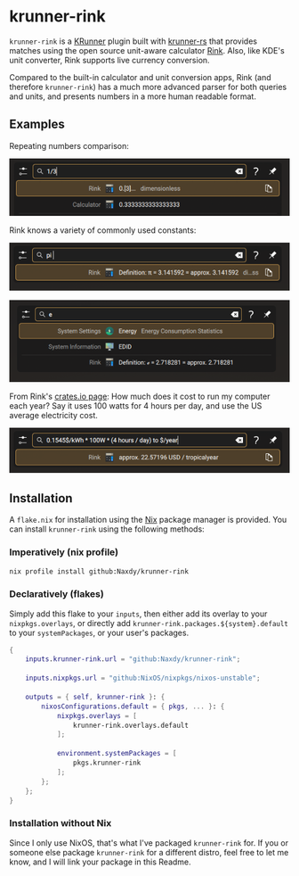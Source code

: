 # krunner-rink

`krunner-rink` is a [KRunner](https://userbase.kde.org/Plasma/Krunner) plugin built with
[krunner-rs](https://github.com/pluiedev/krunner-rs) that provides matches using the open source unit-aware calculator
[Rink](https://crates.io/crates/rink). Also, like KDE's unit converter, Rink supports live currency conversion.

Compared to the built-in calculator and unit conversion apps, Rink (and therefore `krunner-rink`) has a much more
advanced parser for both queries and units, and presents numbers in a more human readable format.

## Examples

Repeating numbers comparison:

<p align="center">
    <img src="https://github.com/Naxdy/krunner-rink/blob/main/assets/repeating_numbers.png?raw=true" alt="Repeating numbers comparison" />
</p>

Rink knows a variety of commonly used constants:

<p align="center">
    <img src="https://github.com/Naxdy/krunner-rink/blob/main/assets/pi.png?raw=true" alt="pi" />
</p>

<p align="center">
    <img src="https://github.com/Naxdy/krunner-rink/blob/main/assets/e.png?raw=true" alt="e" />
</p>

From Rink's [crates.io page](https://crates.io/crates/rink): How much does it cost to run my computer each year? Say it
uses 100 watts for 4 hours per day, and use the US average electricity cost.

<p align="center">
    <img src="https://github.com/Naxdy/krunner-rink/blob/main/assets/pc_cost.png?raw=true" alt="electricity cost" />
</p>

## Installation

A `flake.nix` for installation using the [Nix](https://nixos.org) package manager is provided. You can install
`krunner-rink` using the following methods:

### Imperatively (nix profile)

```shell
nix profile install github:Naxdy/krunner-rink
```

### Declaratively (flakes)

Simply add this flake to your `inputs`, then either add its overlay to your `nixpkgs.overlays`, or directly add
`krunner-rink.packages.${system}.default` to your `systemPackages`, or your user's packages.

```nix
{
    inputs.krunner-rink.url = "github:Naxdy/krunner-rink";

    inputs.nixpkgs.url = "github:NixOS/nixpkgs/nixos-unstable";

    outputs = { self, krunner-rink }: {
        nixosConfigurations.default = { pkgs, ... }: {
            nixpkgs.overlays = [
                krunner-rink.overlays.default
            ];

            environment.systemPackages = [
                pkgs.krunner-rink
            ];
        };
    };
}
```

### Installation without Nix

Since I only use NixOS, that's what I've packaged `krunner-rink` for. If you or someone else package `krunner-rink` for
a different distro, feel free to let me know, and I will link your package in this Readme.

